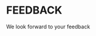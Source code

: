 <!SLIDE noprint center>

# FEEDBACK

<div class="div_center">We look forward to your feedback</div>
